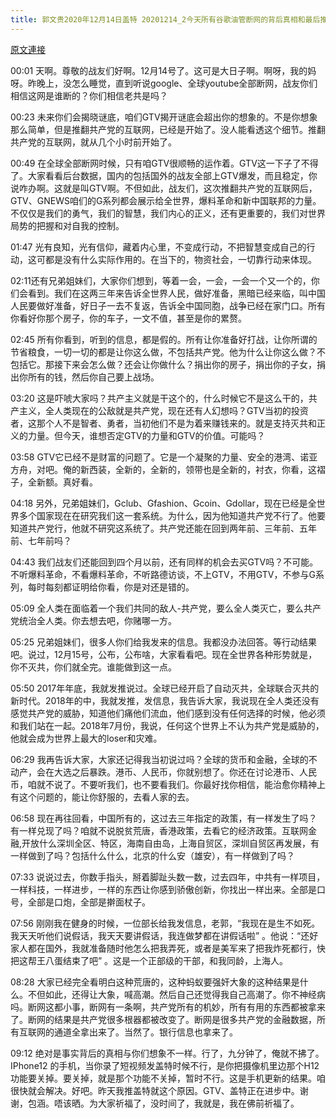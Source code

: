 ```yaml
---
title: 郭文贵2020年12月14日盖特 20201214_2今天所有谷歌油管断网的背后真相和最后推倒共产党的防火墙，都是紧密相联的关系，推翻共產黨互聯網的行動已經開始了
---
```


[原文連接](https://gnews.org/ThreadView/53479570)

00:01 天啊。尊敬的战友们好啊。12月14号了。这可是大日子啊。啊呀，我的妈呀。昨晚上，没怎么睡觉，直到听说google、全球youtube全部断网，战友你们相信这网是谁断的？你们相信老共是吗？


00:23 未来你们会揭晓谜底，咱们GTV揭开谜底会超出你的想象的。不是你想象那么简单，但是推翻共产党的互联网，已经是开始了。没人能看透这个细节。推翻共产党的互联网，就从几个小时前开始了。


00:49 在全球全部断网时候，只有咱GTV很顺畅的运作着。GTV这一下子了不得了。大家看看后台数据，国内的包括国外的战友全部上GTV爆发，而且稳定，你说咋办啊。这就是叫GTV啊。不但如此，战友们，这次推翻共产党的互联网后，GTV、GNEWS咱们的G系列都会展示给全世界，爆料革命和新中国联邦的力量。不仅仅是我们的勇气，我们的智慧，我们内心的正义，还有更重要的，我们对世界局势的把握和对自我的控制。


01:47 光有良知，光有信仰，藏着内心里，不变成行动，不把智慧变成自己的行动，这可都是没有什么实际作用的。在当下的，物资社会，一切靠行动来体现。


02:11还有兄弟姐妹们，大家你们想到，等着一会，一会，一会一个又一个的，你们会看到。我们在这两三年来告诉全世界人民，做好准备，黑暗已经来临，叫中国人民要做好准备，好日子一去不复返，告诉全中国同胞，战争已经在家门口。所有你看好你那个房子，你的车子，一文不值，甚至是你的累赘。


02:45 所有你看到，听到的信息，都是假的。所有让你准备好打战，让你所谓的节省粮食，一切一切的都是让你这么做，不包括共产党。他为什么让你这么做？不包括它。那接下来会怎么做？还会让你做什么？捐出你的房子，捐出你的子女，捐出你所有的钱，然后你自己要上战场。


03:20 这是吓唬大家吗？共产主义就是干这个的，什么时候它不是这么干的，共产主义，全人类现在的公敌就是共产党，现在还有人幻想吗？GTV当初的投资者，这那个人不是智者、勇者，当初他们不是为着来赚钱来的。就是支持灭共和正义的力量。但今天，谁想否定GTV的力量和GTV的价值。可能吗？


03:58 GTV它已经不是财富的问题了。它是一个凝聚的力量、安全的港湾、诺亚方舟，对吧。俺的新西装，全新的，全新的，领带也是全新的，衬衣，你看，这褶子，全新额。真好看。


04:18 另外，兄弟姐妹们，Gclub、Gfashion、Gcoin、Gdollar，现在已经是全世界多个国家现在在研究我们这一套系统。为什么，因为他知道共产党不行了。他要知道共产党行，他就不研究这系统了。共产党还能在回到两年前、三年前、五年前、七年前吗？


04:43 我们战友们还能回到四个月以前，还有同样的机会去买GTV吗？不可能。不听爆料革命，不看爆料革命，不听路德访谈，不上GTV，不用GTV，不参与G系列，每时每刻都证明给你看，你是对还是错的。


05:09 全人类在面临着一个我们共同的敌人-共产党，要么全人类灭亡，要么共产党统治全人类。你去想去吧，你赌哪一方。


05:25 兄弟姐妹们，很多人你们给我发来的信息。我都没办法回答。等行动结果吧。说过，12月15号，公布，公布啥，大家看看吧。现在全世界各种形势就是，你不灭共，你们就全完。谁能做到这一点。


05:50 2017年年底，我就发推说过。全球已经开启了自动灭共，全球联合灭共的新时代。2018年的中，我就发推，发信息，我告诉大家，我说现在全人类还没有感觉共产党的威胁，知道他们痛他们流血，他们感到没有任何选择的时候，他必须和我们站在一起。2018年7月份，我说，任何这个世界上不认为共产党是威胁的，他就会成为世界上最大的loser和灾难。


06:29 我再告诉大家，大家还记得我当初说过吗？全球的货币和金融，全球的不动产，会在大选之后暴跌。港币、人民币，你就别想了。你还在讨论港币、人民币，咱就不说了。不要听我们，也不要看我们。你最好找你相信，能治愈你精神上有这个问题的，能让你舒服的，去看人家的去。


06:58 现在再往回看，中国所有的，这过去三年指定的政策，有一样发生了吗？有一样兑现了吗？咱就不说脱贫荒唐，香港政策，去看它的经济政策。互联网金融,开放什么深圳全区、特区，海南自由岛，上海自贸区，深圳自贸区再发展，有一样做到了吗？包括什么什么，北京的什么安（雄安），有一样做到了吗？


07:33 说说过去，你数手指头，掰着脚趾头数一数，过去四年，中共有一样项目，一样科技，一样进步，一样的东西让你感到骄傲创新，你找出一样出来。全部是口号，全部是口炮，全部是擀面杖子。


07:56 刚刚我在健身的时候，一位部长给我发信息，老郭，“我现在是生不如死。我天天听他们说假话，我天天要讲假话，我连做梦都在讲假话啦” 。他说：“还好家人都在国外，我就准备随时他怎么把我弄死，或者是美军来了把我炸死都行，快把这帮王八蛋结束了吧” 。这是一个正部级的干部，和我同龄，上海人。


08:28 大家已经完全看明白这种荒唐的，这种蚂蚁要强奸大象的这种结果是什么。不但如此，还得让大象，喊高潮。然后自己还觉得我自己高潮了。你不神经病吗。断网这都小事，断网有一条啊，共产党所有的机妙，所有有用的东西都被拿来了。断网的结果是共产党很多根器都被改变了。断网是很多共产党的金融数据，所有互联网的通道全拿出来了。当然了。银行信息也拿来了。


09:12 绝对是事实背后的真相与你们想象不一样。行了，九分钟了，俺就不拂了。IPhone12 的手机，当你录了短视频发盖特时候不行，是你把摄像机里边那个H12功能要关掉。要关掉，就是那个功能不关掉，暂时不行。这是手机更新的结果。咱很快就会解决。好吧。昨天我推盖特就这个原因。GTV、盖特正在进步中。谢谢，包涵。唔该晒。为大家祈福了，没时间了，我就是，我在佛前祈福了。

